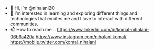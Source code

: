 - 👋 Hi, I’m @nihalani20
- 👀 I’m interested in learning and exploring different things and technologies that excites me and I love to interact with  different communities.
- 📫 How to reach me  ..
   https://www.linkedin.com/in/komal-nihalani-06b9a420a
   https://www.instagram.com/nihalani.komal/
   https://mobile.twitter.com/komal_nihalani
<!---
nihalani20/nihalani20 is a ✨ special ✨ repository because its `README.md` (this file) appears on your GitHub profile.
You can click the Preview link to take a look at your changes.
--->
